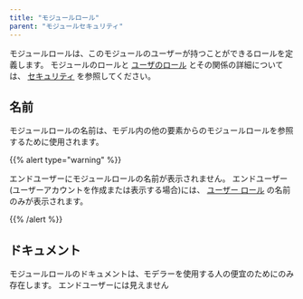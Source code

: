 ```yaml
---
title: "モジュールロール"
parent: "モジュールセキュリティ"
---
```



モジュールロールは、このモジュールのユーザーが持つことができるロールを定義します。 モジュールのロールと [ユーザのロール](security) とその関係の詳細については、 [セキュリティ](user-roles) を参照してください。

## 名前

モジュールロールの名前は、モデル内の他の要素からのモジュールロールを参照するために使用されます。

{{% alert type="warning" %}}

エンドユーザーにモジュールロールの名前が表示されません。 エンドユーザー(ユーザーアカウントを作成または表示する場合)には、 [ユーザー ロール](user-roles) の名前のみが表示されます。

{{% /alert %}}

## ドキュメント

モジュールロールのドキュメントは、モデラーを使用する人の便宜のためにのみ存在します。 エンドユーザーには見えません
